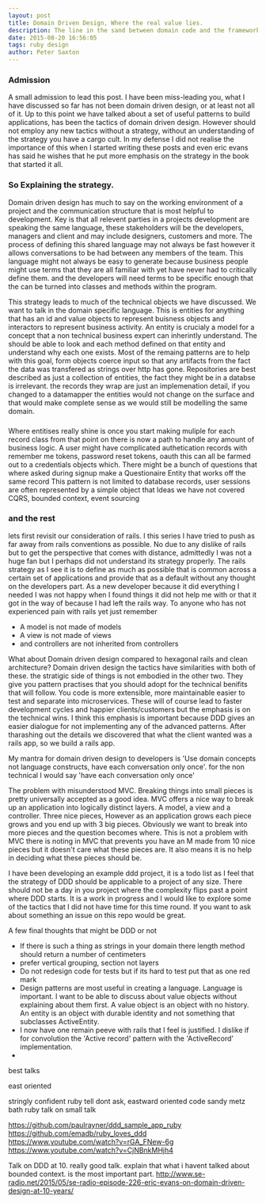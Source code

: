 ```yaml
---
layout: post
title: Domain Driven Design, Where the real value lies.
description: The line in the sand between domain code and the framework
date: 2015-08-20 16:56:05
tags: ruby design
author: Peter Saxton
---
```


### Admission

A small admission to lead this post. I have been miss-leading you, what I have discussed so far has not been domain driven design, or at least not all of it.
Up to this point we have talked about a set of useful patterns to build applications, has been the tactics of domain driven design.
However should not employ any new tactics without a strategy, without an understanding of the strategy you have a cargo cult.
In my defense I did not realise the importance of this when I started writing these posts and even eric evans has said he wishes that he put more emphasis on the strategy in the book that started it all.


### So Explaining the strategy.
Domain driven design has much to say on the working environment of a project and the communication structure that is most helpful to development. Key is that all relevent parties in a projects development are speaking the same language, these stakeholders will be the developers, managers and client and may include designers, customers and more. The process of defining this shared language may not always be fast however it allows conversations to be had between any members of the team. This language might not always be easy to generate because business people might use terms that they are all familiar with yet have never had to critically define them. and the developers will need terms to be specific enough that the can be turned into classes and methods within the program.

This strategy leads to much of the technical objects we have discussed. We want to talk in the domain specific language. This is entities for anything that has an id and value objects to represent buisness objects and interactors to represent business activity.
An entity is crucialy a model for a concept that a non technical business expert can inherintly understand.
The should be able to look and each method defined on that entity and understand why each one exists.
Most of the remaing patterns are to help with this goal, form objects coerce input so that any artifacts from the fact the data was transfered as strings over http has gone. Repositories are best described as just a collection of entities, the fact they might be in a databse is irrelevant. the records they wrap are just an implemenation detail, if you changed to a datamapper the entities would not change on the surface and that would make complete sense as we would still be modelling the same domain.


###
Where entitises really shine is once you start making muliple for each record class from that point on there is now a path to handle any amount of business logic.  A user might have complicated authetication records with remember me tokens, password reset tokens, oauth this can all be farmed out to a credentials objects which. There might be a bunch of questions that where asked during signup make a Questionaire Entity that works off the same record
This pattern is not limited to database records, user sessions are often represented by a simple object that
Ideas we have not covered CQRS, bounded context, event sourcing

### and the rest
lets first revisit our consideration of rails.
I this series I have tried to push as far away from rails conventions as possible.
No due to any dislike of rails but to get the perspective that comes with distance, admittedly I was not a huge fan but I perhaps did not understand its strategy properly.
The rails strategy as I see it is to define as much as possible that is common across a certain set of applications and provide that as a default without any thought on the developers part.
As a new developer because it did everything I needed I was not happy when I found things it did not help me with or that it got in the way of because I had left the rails way.
To anyone who has not experienced pain with rails yet just remember
- A model is not made of models
- A view is not made of views
- and controllers are not inherited from controllers

What about Domain driven design compared to hexagonal rails and clean architecture?
Domain driven design the tactics have similarities with both of these. the stratigic side of things is not embodied in the other two. They give you pattern practises that you should adopt for the technical benifits that will follow. You code is more extensible, more maintainable easier to test and separate into microservices. These will of course lead to faster development cycles and happier clients/customers but the emphasis is on the technical wins. I think this emphasis is important because DDD gives an easier dialogue for not implementing any of the advanced patterns. After tharashing out the details we discovered that what the client wanted was a rails app, so we build a rails app.

My mantra for domain driven design to developers is 'Use domain concepts not language constructs, have each conversation only once'. for the non technical I would say 'have each conversation only once'



The problem with misunderstood MVC. Breaking things into small pieces is pretty universally accepted as a good idea. MVC offers a nice way to break up an application into logically distinct layers. A model, a view and a controller. Three nice pieces, However as an application grows each piece grows and you end up with 3 big pieces. Obviously we want to break into more pieces and the question becomes where. This is not a problem with MVC there is noting in MVC that prevents you have an M made from 10 nice pieces but it doesn't care what these pieces are. It also means it is no help in deciding what these pieces should be.


I have been developing an example ddd project, it is a todo list as I feel that the strategy of DDD should be applicable to a project of any size. There should not be a day in you project where the complexity flips past a point where DDD starts. It is a work in progress and I would like to explore some of the tactics that I did not have time for this time round. If you want to ask about something an issue on this repo would be great.

A few final thoughts that might be DDD or not
- If there is such a thing as strings in your domain there length method should return a number of centimeters
- prefer vertical grouping, section not layers
- Do not redesign code for tests but if its hard to test put that as one red mark
- Design patterns are most useful in creating a language. Language is important.
  I want to be able to discuss about value objects without explaining about them first. A value object is an object with no history. An entity is an object with durable identity and not something that subclasses ActiveEntity.
- I now have one remain peeve with rails that I feel is justified. I dislike if for convolution the 'Active record' pattern with the 'ActiveRecord' implementation.
-
best talks

east oriented


stringly
confident ruby
tell dont ask, eastward oriented code
sandy metz bath ruby talk on small talk



https://github.com/paulrayner/ddd_sample_app_ruby
https://github.com/emadb/ruby_loves_ddd
https://www.youtube.com/watch?v=rGA_FNew-6g
https://www.youtube.com/watch?v=CjNBnkMHjh4


Talk on DDD at 10. really good talk. explain that what i havent talked about bounded context. is the most important part. http://www.se-radio.net/2015/05/se-radio-episode-226-eric-evans-on-domain-driven-design-at-10-years/
